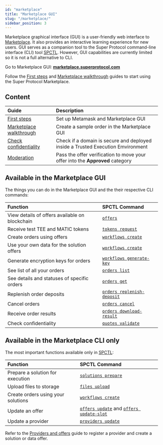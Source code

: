 ```yaml
---
id: "marketplace"
title: "Marketplace GUI"
slug: "/marketplace/"
sidebar_position: 3
---
```


Marketplace graphical interface (GUI) is a user-friendly web interface to [Marketplace](/developers/fundamentals). It also provides an interactive learning experience for new users. GUI serves as a companion tool to the Super Protocol command-line interface (CLI) tool [SPCTL](/developers/cli_commands). However, GUI capabilities are currently limited so it is not a full alternative to CLI.

Go to Marketplace GUI: [**marketplace.superprotocol.com**](https://marketplace.superprotocol.com/)

Follow the [First steps](/developers/marketplace/first-steps/) and [Marketplace walkthrough](/developers/marketplace/walkthrough/) guides to start using the Super Protocol Marketplace.

## Content

| **Guide**                                   | **Description**     |
|:-------|:----------|
| [First steps](/developers/marketplace/first-steps/)            | Set up Metamask and Marketplace GUI   |
| [Marketplace walkthrough](developers/marketplace/walkthrough/)  | Create a sample order in the Marketplace GUI         |
| [Check confidentiality](/developers/marketplace/confidentiality) | Check if a domain is secure and deployed inside a Trusted Execution Emvironment       |
| [Moderation](/developers/marketplace/moderation/)                | Pass the offer verification to move your offer into the **Approved** category     |

## Available in the Marketplace GUI

The things you can do in the Marketplace GUI and the their respective CLI commands:

| **Function**                                   | **SPCTL Command**                                                             |
|:-----------------------------------------------|:------------------------------------------------------------------------------|
| View details of offers available on blockchain | [`offers`](/developers/cli_commands/offers)                                     |
| Receive test TEE and MATIC tokens              | [`tokens request`](/developers/cli_commands/tokens/request)                     |
| Create orders using offers                     | [`workflows create`](/developers/cli_commands/workflows/create)                 |
| Use your own data for the solution offers      | [`workflows create`](/developers/cli_commands/workflows/create)                 |
| Generate encryption keys for orders            | [`workflows generate-key`](/developers/cli_commands/workflows/generate-key)     |
| See list of all your orders                    | [`orders list`](/developers/cli_commands/orders/list)                           |
| See details and statuses of specific orders    | [`orders get`](/developers/cli_commands/orders/get)                             |
| Replenish order deposits                       | [`orders replenish-deposit`](/developers/cli_commands/orders/replenish-deposit) |
| Cancel orders                                  | [`orders cancel`](/developers/cli_commands/orders/cancel)                       |
| Receive order results                          | [`orders download-result`](/developers/cli_commands/orders/download-result)     |
| Check confidentiality                          | [`quotes validate`](/developers/cli_commands/quotes/validate)                   |

## Available in the Marketplace CLI only

The most important functions available only in [SPCTL](/developers/cli_commands):

| **Function**                                   | **SPCTL Command**                                                               |
|:-----------------------------------------------|:------------------------------------------------------------------------------|
| Prepare a solution for execution | [`solutions prepare`](/developers/cli_commands/solutions/prepare)                                     |
| Upload files to storage                | [`files upload`](/developers/cli_commands/files/upload)                     |
| Create orders using your solutions              | [`workflows create`](/developers/cli_commands/workflows/create)                       |
| Update an offer | [`offers update`](/developers/cli_commands/offers/offers/update) and [`offers update-slot`](/developers/cli_commands/offers/slots/update-slot)|
| Update a provider                     | [`providers update`](/developers/cli_commands/providers/update)                 |

Refer to the [Providers and offers](/developers/cli_guides/providers_offers) guide to register a provider and create a solution or data offer.


